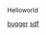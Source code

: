 <!-- Google tag (gtag.js) -->
<script async src="https://www.googletagmanager.com/gtag/js?id=G-5GN8JJ51EE"></script>
<script>
  window.dataLayer = window.dataLayer || [];
  function gtag(){dataLayer.push(arguments);}
  gtag('js', new Date());

  gtag('config', 'G-5GN8JJ51EE');
</script>

Helloworld

[bugger](./posts/buffer_overflow/index.md)
[sdf](./posts/aib/index.md)